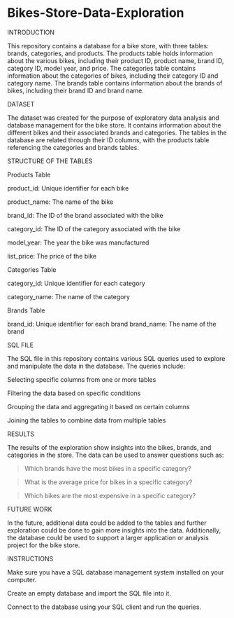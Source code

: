 # Bikes-Store-Data-Exploration

INTRODUCTION

This repository contains a database for a bike store, with three tables: brands, categories, and products. 
The products table holds information about the various bikes, including their product ID, product name, brand ID, category ID, model year, and price. The categories table contains information about the categories of bikes, including their category ID and category name. The brands table contains information about the brands of bikes, including their brand ID and brand name.

DATASET

The dataset was created for the purpose of exploratory data analysis and database management for the bike store. 
It contains information about the different bikes and their associated brands and categories. The tables in the database are related through their ID columns, with the products table referencing the categories and brands tables.

STRUCTURE OF THE TABLES

Products Table

product_id: Unique identifier for each bike

product_name: The name of the bike

brand_id: The ID of the brand associated with the bike

category_id: The ID of the category associated with the bike

model_year: The year the bike was manufactured

list_price: The price of the bike

Categories Table

category_id: Unique identifier for each category


category_name: The name of the category

Brands Table

brand_id: Unique identifier for each brand
brand_name: The name of the brand


SQL FILE

The SQL file in this repository contains various SQL queries used to explore and manipulate the data in the database. The queries include:

Selecting specific columns from one or more tables

Filtering the data based on specific conditions

Grouping the data and aggregating it based on certain columns

Joining the tables to combine data from multiple tables

RESULTS

The results of the exploration show insights into the bikes, brands, and categories in the store. The data can be used to answer questions such as:

> Which brands have the most bikes in a specific category?

> What is the average price for bikes in a specific category?

> Which bikes are the most expensive in a specific category?

FUTURE WORK

In the future, additional data could be added to the tables and further exploration could be done to gain more insights into the data. Additionally, the database could be used to support a larger application or analysis project for the bike store.


INSTRUCTIONS

Make sure you have a SQL database management system installed on your computer.

Create an empty database and import the SQL file into it.

Connect to the database using your SQL client and run the queries.




